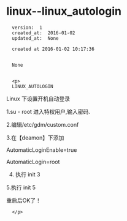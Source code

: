 
  # linux--linux_autologin

      version:  1
      created_at:  2016-01-02
      updated_at:  None

      created at 2016-01-02 10:17:36 


      None


      <p>
      LINUX_AUTOLOGIN
Linux 下设置开机自动登录

1.su - root 进入特权用户,输入密码.

2.编辑/etc/gdm/custom.conf

3.在【deamon】下添加

AutomaticLoginEnable=true

AutomaticLogin=root

4. 执行 init 3

5.执行 init 5

重启后OK了！

      </p>

  